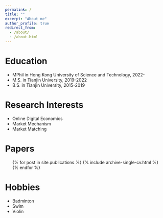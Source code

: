 ```yaml
---
permalink: /
title: ""
excerpt: "About me"
author_profile: true
redirect_from: 
  - /about/
  - /about.html
---
```



Education
======
* MPhil in Hong Kong University of Science and Technology, 2022-
* M.S. in Tianjin University, 2019-2022
* B.S. in Tianjin University, 2015-2019

Research Interests
======
* Online Digital Economics
* Market Mechanism
* Market Matching

Papers
======
  <ul>{% for post in site.publications %}
    {% include archive-single-cv.html %}
  {% endfor %}</ul>
  
Hobbies
======
  * Badminton
  * Swim
  * Violin
  

  
